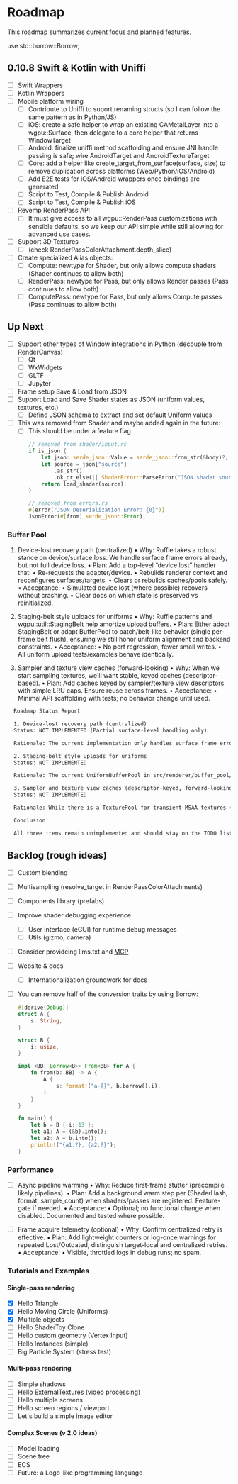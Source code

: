 # Roadmap

This roadmap summarizes current focus and planned features.

use std::borrow::Borrow;

## 0.10.8 Swift & Kotlin with Uniffi

- [ ] Swift Wrappers
- [ ] Kotlin Wrappers
- [ ] Mobile platform wiring
  - [ ] Contribute to Uniffi to suport renaming structs (so I can follow the same pattern as in Python/JS)
  - [ ] iOS: create a safe helper to wrap an existing CAMetalLayer into a wgpu::Surface, then delegate to a core helper that returns WindowTarget
  - [ ] Android: finalize uniffi method scaffolding and ensure JNI handle passing is safe; wire AndroidTarget and AndroidTextureTarget
  - [ ] Core: add a helper like create_target_from_surface(surface, size) to remove duplication across platforms (Web/Python/iOS/Android)
  - [ ] Add E2E tests for iOS/Android wrappers once bindings are generated
  - [ ] Script to Test, Compile & Publish Android
  - [ ] Script to Test, Compile & Publish iOS
- [ ] Revemp RenderPass API
  - [ ] It must give access to all wgpu::RenderPass customizations with sensible defaults, so we keep our API simple while still allowing for advanced use cases.
- [ ] Support 3D Textures
  - [ ] (check RenderPassColorAttachment.depth_slice)
- [ ] Create specialized Alias objects:
  - [ ] Compute: newtype for Shader, but only allows compute shaders (Shader continues to allow both)
  - [ ] RenderPass: newtype for Pass, but only allows Render passes (Pass continues to allow both)
  - [ ] ComputePass: newtype for Pass, but only allows Compute passes (Pass continues to allow both)

## Up Next

- [ ] Support other types of Window integrations in Python (decouple from RenderCanvas)
  - [ ] Qt
  - [ ] WxWidgets
  - [ ] GLTF
  - [ ] Jupyter

- [ ] Frame setup Save & Load from JSON
- [ ] Support Load and Save Shader states as JSON (uniform values, textures, etc.)
  - [ ] Define JSON schema to extract and set default Uniform values

- [ ] This was removed from Shader and maybe added again in the future:
  - [ ] This should be under a feature flag
    ```rust
    // removed from shader/input.rs
    if is_json {
        let json: serde_json::Value = serde_json::from_str(&body)?;
        let source = json["source"]
            .as_str()
            .ok_or_else(|| ShaderError::ParseError("JSON shader source not found".into()))?;
        return load_shader(source);
    }

    // removed from errors.rs
    #[error("JSON Deserialization Error: {0}")]
    JsonError(#[from] serde_json::Error),
    ```

### Buffer Pool

1. Device-lost recovery path (centralized)
  •  Why: Ruffle takes a robust stance on device/surface loss. We handle surface frame errors already, but not full device loss.
  •  Plan: Add a top-level “device lost” handler that:
  •  Re-requests the adapter/device.
  •  Rebuilds renderer context and reconfigures surfaces/targets.
  •  Clears or rebuilds caches/pools safely.
  •  Acceptance:
  •  Simulated device lost (where possible) recovers without crashing.
  •  Clear docs on which state is preserved vs reinitialized.

1. Staging-belt style uploads for uniforms
  •  Why: Ruffle patterns and wgpu::util::StagingBelt help amortize upload buffers.
  •  Plan: Either adopt StagingBelt or adapt BufferPool to batch/belt-like behavior (single per-frame belt flush), ensuring we still honor uniform alignment and backend constraints.
  •  Acceptance:
    •  No perf regression; fewer small writes.
    •  All uniform upload tests/examples behave identically.

1. Sampler and texture view caches (forward-looking)
  •  Why: When we start sampling textures, we'll want stable, keyed caches (descriptor-based).
  •  Plan: Add caches keyed by sampler/texture view descriptors with simple LRU caps. Ensure reuse across frames.
  •  Acceptance:
    •  Minimal API scaffolding with tests; no behavior change until used.

  ```txt
    Roadmap Status Report

    1. Device-lost recovery path (centralized)
    Status: NOT IMPLEMENTED (Partial surface-level handling only)

    Rationale: The current implementation only handles surface frame errors (Lost/Outdated) with retry logic in src/target/window.rs:56-86 and src/renderer/mod.rs:486-501. There is no centralized device-lost recovery mechanism. The request_device function in src/renderer/platform/all.rs:47-49 only sets up error logging via device.on_uncaptured_error, but doesn't implement re-requesting the adapter/device or rebuilding the RenderContext. The surface-level retry is not the same as full device loss recovery.

    2. Staging-belt style uploads for uniforms  
    Status: NOT IMPLEMENTED

    Rationale: The current UniformBufferPool in src/renderer/buffer_pool/uniform.rs:104-172 uses individual queue.write_buffer calls for each upload. No wgpu::util::StagingBelt is present in the codebase (confirmed by grep search), and there's no belt-like batching mechanism that would flush uploads in a single operation per frame. Each uniform upload triggers an immediate write.

    3. Sampler and texture view caches (descriptor-keyed, forward-looking)
    Status: NOT IMPLEMENTED

    Rationale: While there is a TexturePool for transient MSAA textures (src/renderer/texture_pool.rs), there are no descriptor-keyed caches for samplers or texture views. Samplers are created on-demand in src/texture/sampler.rs:35 and texture views are created fresh each time in src/texture/mod.rs:464-467 using default descriptors. The existing texture pool serves a different purpose (temporary render attachments) and doesn't cache samplers/views for reuse across frames.

    Conclusion

    All three items remain unimplemented and should stay on the TODO list. The repository has good surface-level error handling and existing pooling infrastructure, but lacks the specific centralized device recovery, staging belt uploads, and descriptor-based caching that these roadmap items call for.
  ```

## Backlog (rough ideas)

- [ ] Custom blending

- [ ] Multisampling (resolve_target in RenderPassColorAttachments)

- [ ] Components library (prefabs)

- [ ] Improve shader debugging experience

  - [ ] User Interface (eGUI) for runtime debug messages
  - [ ] Utils (gizmo, camera)

- [ ] Consider provideing llms.txt and [MCP](https://modelcontextprotocol.io/introduction)

- [ ] Website & docs
  - [ ] Internationalization groundwork for docs

- [ ] You can remove half of the conversion traits by using Borrow:
    ```rust
    #[derive(Debug)]
    struct A {
        s: String,
    }

    struct B {
        i: usize,
    }

    impl <BB: Borrow<B>> From<BB> for A {
        fn from(b: BB) -> A {
            A {
                s: format!("a-{}", b.borrow().i),
            }
        }
    }

    fn main() {
        let b = B { i: 13 };
        let a1: A = (&b).into();
        let a2: A = b.into();
        println!("{a1:?}, {a2:?}");
    }
    ```

### Performance

- [ ] Async pipeline warming
  •  Why: Reduce first-frame stutter (precompile likely pipelines).
  •  Plan: Add a background warm step per (ShaderHash, format, sample_count) when shaders/passes are registered. Feature-gate if needed.
  •  Acceptance:
    •  Optional; no functional change when disabled. Documented and tested where possible.

- [ ] Frame acquire telemetry (optional)
  •  Why: Confirm centralized retry is effective.
  •  Plan: Add lightweight counters or log-once warnings for repeated Lost/Outdated, distinguish target-local and centralized retries.
  •  Acceptance:
    •  Visible, throttled logs in debug runs; no spam.

### Tutorials and Examples

#### Single-pass rendering

- [x] Hello Triangle
- [x] Hello Moving Circle (Uniforms)
- [x] Multiple objects
- [ ] Hello ShaderToy Clone
- [ ] Hello custom geometry (Vertex Input)
- [ ] Hello Instances (simple)
- [ ] Big Particle System (stress test)

#### Multi-pass rendering

- [ ] Simple shadows
- [ ] Hello ExternalTextures (video processing)
- [ ] Hello multiple screens
- [ ] Hello screen regions / viewport
- [ ] Let's build a simple image editor

#### Complex Scenes (v 2.0 ideas)

- [ ] Model loading
- [ ] Scene tree
- [ ] ECS
- [ ] Future: a Logo-like programming language
